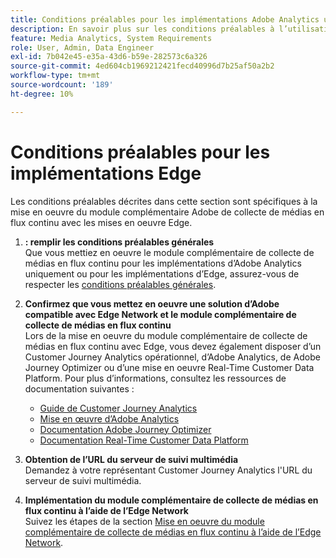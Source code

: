 ```yaml
---
title: Conditions préalables pour les implémentations Adobe Analytics uniquement
description: En savoir plus sur les conditions préalables à l’utilisation du module complémentaire Collection de médias en flux continu avec les mises en oeuvre d’Adobe Analytics uniquement ou les mises en oeuvre d’Edge
feature: Media Analytics, System Requirements
role: User, Admin, Data Engineer
exl-id: 7b042e45-e35a-43d6-b59e-282573c6a326
source-git-commit: 4ed604cb1969212421fecd40996d7b25af50a2b2
workflow-type: tm+mt
source-wordcount: '189'
ht-degree: 10%

---
```


# Conditions préalables pour les implémentations Edge

Les conditions préalables décrites dans cette section sont spécifiques à la mise en oeuvre du module complémentaire Adobe de collecte de médias en flux continu avec les mises en oeuvre Edge.

1. **: remplir les conditions préalables générales**<br>
Que vous mettiez en oeuvre le module complémentaire de collecte de médias en flux continu pour les implémentations d’Adobe Analytics uniquement ou pour les implémentations d’Edge, assurez-vous de respecter les [conditions préalables générales](/help/getting-started/prereqs.md).

1. **Confirmez que vous mettez en oeuvre une solution d’Adobe compatible avec Edge Network et le module complémentaire de collecte de médias en flux continu**<br>
Lors de la mise en oeuvre du module complémentaire de collecte de médias en flux continu avec Edge, vous devez également disposer d’un Customer Journey Analytics opérationnel, d’Adobe Analytics, de Adobe Journey Optimizer ou d’une mise en oeuvre Real-Time Customer Data Platform. Pour plus d’informations, consultez les ressources de documentation suivantes :
   * [Guide de Customer Journey Analytics](https://experienceleague.adobe.com/docs/analytics-platform/using/cja-landing.html?lang=fr)
   * [Mise en œuvre d’Adobe Analytics](https://experienceleague.adobe.com/docs/analytics/implementation/home.html?lang=fr)
   * [Documentation Adobe Journey Optimizer](https://experienceleague.adobe.com/docs/journey-optimizer.html?lang=fr)
   * [Documentation Real-Time Customer Data Platform](https://experienceleague.adobe.com/docs/real-time-customer-data-platform.html?lang=fr)

1. **Obtention de l’URL du serveur de suivi multimédia**<br>
Demandez à votre représentant Customer Journey Analytics l&#39;URL du serveur de suivi multimédia. <!-- This is the `collection-api-server` URL for the Mobile SDK, the JavaScript SDK, and the non-collection-api tracking server for Roku. Domain names for API implementation is: `[your_namespace].hb-api.omtrdc.net`. -->

1. **Implémentation du module complémentaire de collecte de médias en flux continu à l’aide de l’Edge Network**<br>
Suivez les étapes de la section [Mise en oeuvre du module complémentaire de collecte de médias en flux continu à l’aide de l’Edge Network](/help/implementation/edge/implementation-edge.md).
